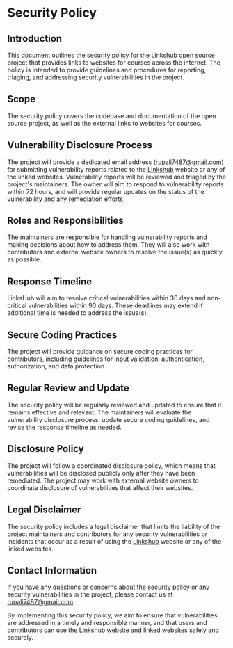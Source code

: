 
# Security Policy




## Introduction

This document outlines the security policy for the [Linkshub](https://linkshub.vercel.app/) open source project that provides links to websites for courses across the internet. The policy is intended to provide guidelines and procedures for reporting, triaging, and addressing security vulnerabilities in the project.
## Scope

The security policy covers the codebase and documentation of the open source project, as well as the external links to websites for courses.
## Vulnerability Disclosure Process

The project will provide a dedicated email address (rupali7487@gmail.com) for submitting vulnerability reports related to the [Linkshub](https://linkshub.vercel.app/) website or any of the linked websites. Vulnerability reports will be reviewed and triaged by the project's maintainers. The owner will aim to respond to vulnerability reports within 72 hours, and will provide regular updates on the status of the vulnerability and any remediation efforts.
## Roles and Responsibilities

The maintainers are responsible for handling vulnerability reports and making decisions about how to address them. They will also work with contributors and external website owners to resolve the issue(s) as quickly as possible.



## Response Timeline

LinksHub will aim to resolve critical vulnerabilities within 30 days and non-critical vulnerabilities within 90 days. These deadlines may extend if additional time is needed to address the issue(s).


##  Secure Coding Practices

The project will provide guidance on secure coding practices for contributors, including guidelines for input validation, authentication, authorization, and data protection
## Regular Review and Update

The security policy will be regularly reviewed and updated to ensure that it remains effective and relevant. The maintainers will evaluate the vulnerability disclosure process, update secure coding guidelines, and revise the response timeline as needed.
## Disclosure Policy

The project will follow a coordinated disclosure policy, which means that vulnerabilities will be disclosed publicly only after they have been remediated. The project may work with external website owners to coordinate disclosure of vulnerabilities that affect their websites.


## Legal Disclaimer

The security policy includes a legal disclaimer that limits the liability of the project maintainers and contributors for any security vulnerabilities or incidents that occur as a result of using the [Linkshub](https://linkshub.vercel.app/) website or any of the linked websites.


## Contact Information

If you have any questions or concerns about the security policy or any security vulnerabilities in the project, please contact us at rupali7487@gmail.com.


By implementing this security policy, we aim to ensure that vulnerabilities are addressed in a timely and responsible manner, and that users and contributors can use the [Linkshub](https://linkshub.vercel.app/) website and linked websites safely and securely.

